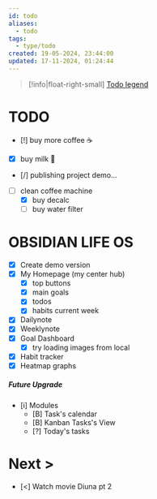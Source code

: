 ```yaml
---
id: todo
aliases:
  - todo
tags:
  - type/todo
created: 19-05-2024, 23:44:00
updated: 17-11-2024, 01:24:44
---
```


> [!info|float-right-small]
> [Todo legend](todo-legend.md)


# TODO
- [!] buy more coffee ☕️ 
- [x] buy milk 🥛
- [/] publishing project demo...
- [ ] clean coffee machine
    - [x] buy decalc
    - [ ] buy water filter

# OBSIDIAN LIFE OS
- [x] Create demo version
- [x] My Homepage (my center hub)
    - [x] top buttons
    - [x] main goals
    - [x] todos
    - [x] habits current week
- [x] Dailynote 
- [x] Weeklynote 
- [x] Goal Dashboard
    - [x] try loading images from local 
- [x] Habit tracker
- [x] Heatmap graphs

##### Future Upgrade
- [i] Modules 
    - [B] Task's calendar
    - [B] Kanban Tasks's View
    - [?] Today's tasks


# Next >

- [<] Watch movie Diuna pt 2 

